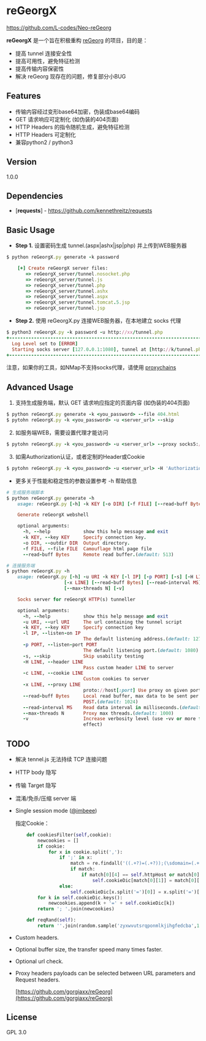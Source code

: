 reGeorgX
=========

https://github.com/L-codes/Neo-reGeorg

**reGeorgX** 是一个旨在积极重构 [reGeorg](https://github.com/sensepost/reGeorg) 的项目，目的是：

* 提高 tunnel 连接安全性
* 提高可用性，避免特征检测
* 提高传输内容保密性
* 解决 reGeorg 现存在的问题，修复部分小BUG



## Features

* 传输内容经过变形base64加密，伪装成base64编码
* GET 请求响应可定制化 (如伪装的404页面)
* HTTP Headers 的指令随机生成，避免特征检测
* HTTP Headers 可定制化
* 兼容python2 / python3



Version
----

1.0.0



Dependencies
-----------

* [**requests**] - https://github.com/kennethreitz/requests




Basic Usage
--------------

* **Step 1.**
设置密码生成 tunnel.(aspx|ashx|jsp|php) 并上传到WEB服务器
```ruby
$ python reGeorgX.py generate -k password

    [+] Create reGeorgX server files:
       => reGeorgX_server/tunnel.nosocket.php
       => reGeorgX_server/tunnel.js
       => reGeorgX_server/tunnel.php
       => reGeorgX_server/tunnel.ashx
       => reGeorgX_server/tunnel.aspx
       => reGeorgX_server/tunnel.tomcat.5.jsp
       => reGeorgX_server/tunnel.jsp

```

* **Step 2.**
使用 reGeorgX.py 连接WEB服务器，在本地建立 socks 代理
```ruby
$ python3 reGeorgX.py -k password -u http://xx/tunnel.php
+------------------------------------------------------------------------+
  Log Level set to [ERROR]
  Starting socks server [127.0.0.1:1080], tunnel at [http://k/tunnel.php]
+------------------------------------------------------------------------+
```

   注意，如果你的工具，如NMap不支持socks代理，请使用 [proxychains](https://github.com/rofl0r/proxychains-ng) 




Advanced Usage
--------------

1. 支持生成服务端，默认 GET 请求响应指定的页面内容 (如伪装的404页面)
```ruby
$ python reGeorgX.py generate -k <you_password> --file 404.html
$ pytohn reGeorgX.py -k <you_password> -u <server_url> --skip
```

2. 如服务端WEB，需要设置代理才能访问
```ruby
$ pytohn reGeorgX.py -k <you_password> -u <server_url> --proxy socks5://10.1.1.1:8080
```

3. 如需Authorization认证，或者定制的Header或Cookie
```ruby
$ pytohn reGeorgX.py -k <you_password> -u <server_url> -H 'Authorization: cm9vdDppcyB0d2VsdmU=' --cookie "key=value"
```

* 更多关于性能和稳定性的参数设置参考 -h 帮助信息
```ruby
# 生成服务端脚本
$ python reGeorgX.py generate -h
    usage: reGeorgX.py [-h] -k KEY [-o DIR] [-f FILE] [--read-buff Bytes]

    Generate reGeorgX webshell

    optional arguments:
      -h, --help            show this help message and exit
      -k KEY, --key KEY     Specify connection key.
      -o DIR, --outdir DIR  Output directory.
      -f FILE, --file FILE  Camouflage html page file
      --read-buff Bytes     Remote read buffer.(default: 513)

# 连接服务端
$ python reGeorgX.py -h
    usage: reGeorgX.py [-h] -u URI -k KEY [-l IP] [-p PORT] [-s] [-H LINE] [-c LINE]
                     [-x LINE] [--read-buff Bytes] [--read-interval MS]
                     [--max-threads N] [-v]

    Socks server for reGeorgX HTTP(s) tunneller

    optional arguments:
      -h, --help            show this help message and exit
      -u URI, --url URI     The url containing the tunnel script
      -k KEY, --key KEY     Specify connection key
      -l IP, --listen-on IP
                            The default listening address.(default: 127.0.0.1)
      -p PORT, --listen-port PORT
                            The default listening port.(default: 1080)
      -s, --skip            Skip usability testing
      -H LINE, --header LINE
                            Pass custom header LINE to server
      -c LINE, --cookie LINE
                            Custom cookies to server
      -x LINE, --proxy LINE
                            proto://host[:port] Use proxy on given port
      --read-buff Bytes     Local read buffer, max data to be sent per
                            POST.(default: 1024)
      --read-interval MS    Read data interval in milliseconds.(default: 100)
      --max-threads N       Proxy max threads.(default: 1000)
      -v                    Increase verbosity level (use -vv or more for greater
                            effect)
```



## TODO

 * 解决 tennel.js 无法持续 TCP 连接问题

 * HTTP body 隐写

 * 传输 Target 隐写

 * 混淆/免杀/压缩 server 端

 * Single session mode ([@imbeee](https://www.imbeee.com/2016/01/06/reGeorgSocksProxy-with-single-session-mode/))

   指定Cookie：
   
   ```python
       def cookiesFilter(self,cookie):
           newcookies = []
           if cookie:
               for x in cookie.split(','):
                   if ';' in x:
                       match = re.findall('((.+?)=(.+?));(\sdomain=(.+);)?',x.strip())
                       if match:
                           if match[0][4] == self.httpHost or match[0][4] == '':
                               self.cookieDic[match[0][1]] = match[0][2]
                   else:
                       self.cookieDic[x.split('=')[0]] = x.split('=')[1]
           for k in self.cookieDic.keys():
               newcookies.append(k + '=' + self.cookieDic[k])
           return '; '.join(newcookies)
   
       def reqRand(self):
           return ''.join(random.sample('zyxwvutsrqponmlkjihgfedcba',10))
   ```

- Custom headers.

- Optional buffer size, the transfer speed many times faster.

- Optional url check.

- Proxy headers payloads can be selected between URL parameters and Request headers.

  [https://github.com/gorgiaxx/reGeorg](https://github.com/gorgiaxx/reGeorg)

## License

GPL 3.0
